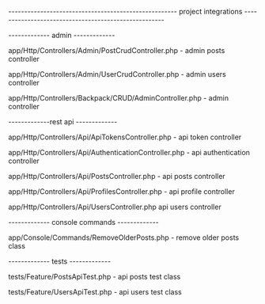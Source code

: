 ----------------------------------------------------- project integrations -----------------------------------------------------

------------- admin -------------

app/Http/Controllers/Admin/PostCrudController.php - admin posts controller

app/Http/Controllers/Admin/UserCrudController.php - admin users controller

app/Http/Controllers/Backpack/CRUD/AdminController.php - admin controller

-------------rest api -------------

app/Http/Controllers/Api/ApiTokensController.php - api token controller

app/Http/Controllers/Api/AuthenticationController.php - api authentication controller

app/Http/Controllers/Api/PostsController.php - api posts controller

app/Http/Controllers/Api/ProfilesController.php - api profile controller

app/Http/Controllers/Api/UsersController.php api users controller

------------- console commands -------------

app/Console/Commands/RemoveOlderPosts.php - remove older posts class

------------- tests -------------

tests/Feature/PostsApiTest.php - api posts test class

tests/Feature/UsersApiTest.php - api users test class
